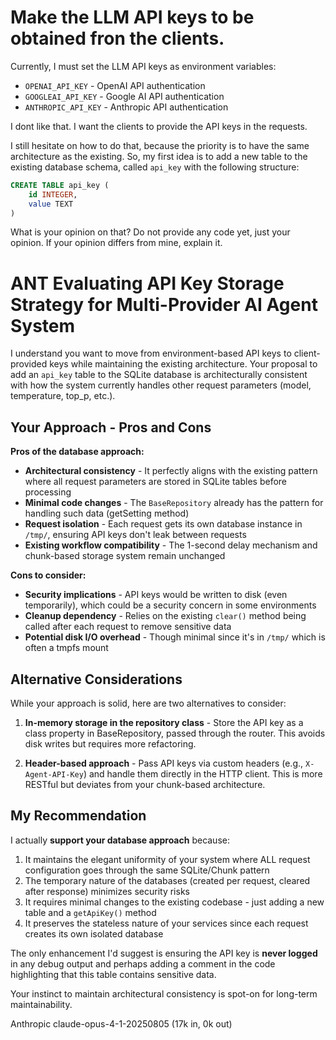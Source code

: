 # Make the LLM API keys to be obtained fron the clients. 

Currently, I must set the LLM API keys as environment variables:

- `OPENAI_API_KEY` - OpenAI API authentication
- `GOOGLEAI_API_KEY` - Google AI API authentication  
- `ANTHROPIC_API_KEY` - Anthropic API authentication

I dont like that. I want the clients to provide the API keys in the requests.

I still hesitate on how to do that, because the priority is to have the same architecture as the existing.
So, my first idea is to add a new table to the existing database schema, called `api_key` with the following structure:

```sql
CREATE TABLE api_key (
    id INTEGER,
    value TEXT
)
```

What is your opinion on that? Do not provide any code yet, just your opinion.
If your opinion differs from mine, explain it.


# ANT Evaluating API Key Storage Strategy for Multi-Provider AI Agent System

I understand you want to move from environment-based API keys to client-provided keys while maintaining the existing architecture. Your proposal to add an `api_key` table to the SQLite database is architecturally consistent with how the system currently handles other request parameters (model, temperature, top_p, etc.).

## Your Approach - Pros and Cons

**Pros of the database approach:**
- **Architectural consistency** - It perfectly aligns with the existing pattern where all request parameters are stored in SQLite tables before processing
- **Minimal code changes** - The `BaseRepository` already has the pattern for handling such data (getSetting method)
- **Request isolation** - Each request gets its own database instance in `/tmp/`, ensuring API keys don't leak between requests
- **Existing workflow compatibility** - The 1-second delay mechanism and chunk-based storage system remain unchanged

**Cons to consider:**
- **Security implications** - API keys would be written to disk (even temporarily), which could be a security concern in some environments
- **Cleanup dependency** - Relies on the existing `clear()` method being called after each request to remove sensitive data
- **Potential disk I/O overhead** - Though minimal since it's in `/tmp/` which is often a tmpfs mount

## Alternative Considerations

While your approach is solid, here are two alternatives to consider:

1. **In-memory storage in the repository class** - Store the API key as a class property in BaseRepository, passed through the router. This avoids disk writes but requires more refactoring.

2. **Header-based approach** - Pass API keys via custom headers (e.g., `X-Agent-API-Key`) and handle them directly in the HTTP client. This is more RESTful but deviates from your chunk-based architecture.

## My Recommendation

I actually **support your database approach** because:

1. It maintains the elegant uniformity of your system where ALL request configuration goes through the same SQLite/Chunk pattern
2. The temporary nature of the databases (created per request, cleared after response) minimizes security risks
3. It requires minimal changes to the existing codebase - just adding a new table and a `getApiKey()` method
4. It preserves the stateless nature of your services since each request creates its own isolated database

The only enhancement I'd suggest is ensuring the API key is **never logged** in any debug output and perhaps adding a comment in the code highlighting that this table contains sensitive data.

Your instinct to maintain architectural consistency is spot-on for long-term maintainability.

Anthropic claude-opus-4-1-20250805 (17k in, 0k out)


